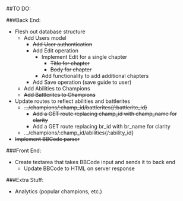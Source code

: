 ##TO DO:

###Back End:
- Flesh out database structure
  - Add Users model
    - ~~Add User authentication~~
    - Add Edit operation
      - Implement Edit for a single chapter
        - ~~Title for chapter~~
        - ~~Body for chapter~~
      - Add functionality to add additional chapters
    - Add Save operation (save guide to user)
  - Add Abilities to Champions
  - ~~Add Battlerites to Champions~~
- Update routes to reflect abilities and battlerites
  - ~~.../champions/:champ_id/battlerites{/:battlerite_id}~~
    - ~~Add a GET route replacing champ_id with champ_name for clarity~~
    - Add a GET route replacing br_id with br_name for clarity
  - .../champions/:champ_id/abilities{/:ability_id}
- ~~Implement BBCode parser~~
  
###Front End:
- Create textarea that takes BBCode input and sends it to back end
  - Update BBCode to HTML on server response

###Extra Stuff:
- Analytics (popular champions, etc.)
